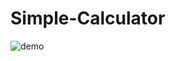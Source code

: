 # Simple-Calculator
![demo](https://user-images.githubusercontent.com/87338157/182680620-3bbc0d34-4b9d-4bfb-b576-9f84fbe3dbd5.gif)
